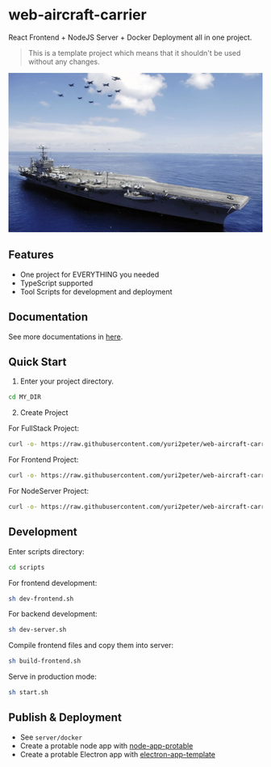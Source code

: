 # web-aircraft-carrier

React Frontend + NodeJS Server + Docker Deployment all in one project.

> This is a template project which means that it shouldn't be used without any changes.

![](./docs/assets/banner.webp)

## Features

- One project for EVERYTHING you needed
- TypeScript supported
- Tool Scripts for development and deployment

## Documentation

See more documentations in [here](./docs/main.md).

## Quick Start

1. Enter your project directory.

```bash
cd MY_DIR
```

2. Create Project

For FullStack Project:

```bash
curl -o- https://raw.githubusercontent.com/yuri2peter/web-aircraft-carrier/main/scripts/create-project/fullstack.sh | bash
```

For Frontend Project:

```bash
curl -o- https://raw.githubusercontent.com/yuri2peter/web-aircraft-carrier/main/scripts/create-project/frontend.sh | bash
```

For NodeServer Project:

```bash
curl -o- https://raw.githubusercontent.com/yuri2peter/web-aircraft-carrier/main/scripts/create-project/server.sh | bash
```

## Development

Enter scripts directory:

```bash
cd scripts
```

For frontend development:

```bash
sh dev-frontend.sh
```

For backend development:

```bash
sh dev-server.sh
```

Compile frontend files and copy them into server:

```bash
sh build-frontend.sh
```

Serve in production mode:

```bash
sh start.sh
```

## Publish & Deployment

- See `server/docker`
- Create a protable node app with [node-app-protable](https://github.com/yuri2peter/node-app-protable)
- Create a protable Electron app with [electron-app-template](https://github.com/yuri2peter/electron-app-template)
